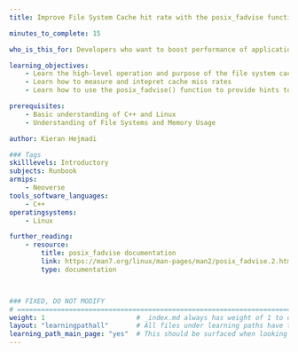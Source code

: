 ```yaml
---
title: Improve File System Cache hit rate with the posix_fadvise function 

minutes_to_complete: 15

who_is_this_for: Developers who want to boost performance of applications limited by file system cache misses. 

learning_objectives: 
    - Learn the high-level operation and purpose of the file system cache
    - Learn how to measure and intepret cache miss rates
    - Learn how to use the posix_fadvise() function to provide hints to the kernel about file access patterns 

prerequisites:
    - Basic understanding of C++ and Linux
    - Understanding of File Systems and Memory Usage

author: Kieran Hejmadi

### Tags
skilllevels: Introductory
subjects: Runbook
armips:
    - Neoverse
tools_software_languages:
    - C++
operatingsystems:
    - Linux

further_reading:
    - resource:
        title: posix_fadvise documentation 
        link: https://man7.org/linux/man-pages/man2/posix_fadvise.2.html
        type: documentation



### FIXED, DO NOT MODIFY
# ================================================================================
weight: 1                       # _index.md always has weight of 1 to order correctly
layout: "learningpathall"       # All files under learning paths have this same wrapper
learning_path_main_page: "yes"  # This should be surfaced when looking for related content. Only set for _index.md of learning path content.
---
```

